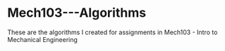 # Mech103---Algorithms
These are the algorithms I created for assignments in Mech103 - Intro to Mechanical Engineering
